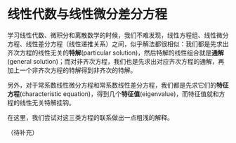# 线性代数与线性微分差分方程

学习线性代数、微积分和离散数学的时候，我们不难发现，线性方程组、线性微分方程、线性差分方程（线性递推关系）之间，似乎解法都很相似：我们都是先求出齐次方程的线性无关的**特解**(particular solution)，然后特解的线性组合就是**通解**(general solution)；而对非齐次方程，我们也是先求出对应齐次方程的通解，再加上一个非齐次方程的特解得到非齐次的特解。

另外，对于常系数线性微分方程和常系数线性差分方程，我们都是先求它们的**特征方程**(characteristic equation)，得到几个**特征值**(eigenvalue)，而特征值就和方程的线性无关特解挂钩。

在这里，我们尝试对这三类方程的联系做出一点粗浅的解释。

（待补充）